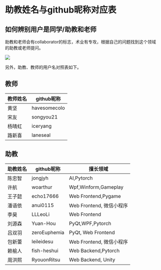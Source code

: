 # 助教姓名与github昵称对应表

## 如何辨别用户是同学/助教和老师

助教和老师会有collaborator的标志，术业有专攻，根据自己的问题找到这个领域的助教或老师提问。

![](collaborator-chip.png)

另外，助教、教师的用户名对照表如下。


## 教师
| 教师姓名 | github昵称   |
|----------|--------------|
| 黄坚     | havesomecolo |
| 宋友     | songyou21    |
| 杨晴虹   | iceryang     |
| 路新喜   | laneseal     |

## 助教
| 助教姓名 | github昵称  | 擅长领域 |
|----------|-------------|----------|
| 陈忠智   | jongjyh    | AI,Pytorch |
| 许航 | woarthur | Wpf,Winform,Gameplay |
| 王子懿 | echo17666 | Web Frontend,Pygame |
| 潘语依 | anui0115 | Web Frontend, 微信小程序 |
| 李昊 | LLLeoLi | Web Frontend |
| 刘源森 | Yuan-Hou | PyQt,WPF,Pytorch |
| 吕双羽 | zeroEuphemia | PyQt, Web Frontend |
| 包新蕾 | leileidesu | Web Frontend, 微信小程序 |
| 赖榆人 | fish-heshui | Web Backend,Pytorch |
| 周洪熙 | RyouonRitsu | Web Backend, Unity |
